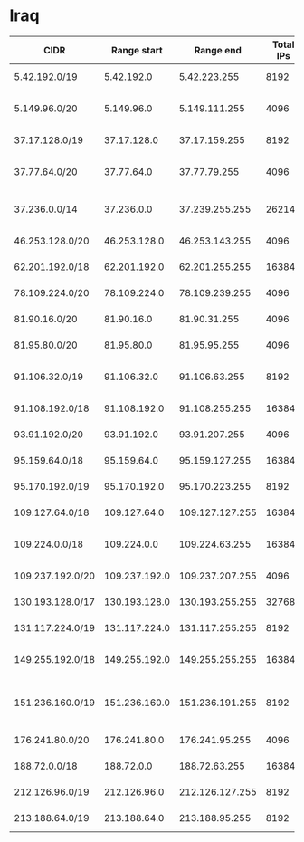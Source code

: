 # Iraq

CIDR               | Range start     | Range end       | Total IPs  | Assign date | Owner
------------------ | --------------- | --------------- | ---------- | ----------- | -----
5.42.192.0/19      | 5.42.192.0      | 5.42.223.255    | 8192       | 2012-05-18  | Midya Telecom for telecommunications-LTD
5.149.96.0/20      | 5.149.96.0      | 5.149.111.255   | 4096       | 2012-07-16  | Pure Line Co. For Telecommunications & Internet Ltd.
37.17.128.0/19     | 37.17.128.0     | 37.17.159.255   | 8192       | 2011-12-19  | AL SARD TRADING AGENCIES CO. LIMITED
37.77.64.0/20      | 37.77.64.0      | 37.77.79.255    | 4096       | 2012-02-01  | BAHR ALIRAQ General Trading Limited Liability Company
37.236.0.0/14      | 37.236.0.0      | 37.239.255.255  | 262144     | 2012-04-13  | EarthLink Ltd. Communications&Internet Services
46.253.128.0/20    | 46.253.128.0    | 46.253.143.255  | 4096       | 2011-01-18  | Computer Data Networks limited
62.201.192.0/18    | 62.201.192.0    | 62.201.255.255  | 16384      | 2007-11-29  | IQ Networks
78.109.224.0/20    | 78.109.224.0    | 78.109.239.255  | 4096       | 2007-07-25  | SCIS
81.90.16.0/20      | 81.90.16.0      | 81.90.31.255    | 4096       | 2006-04-18  | TigrisNet
81.95.80.0/20      | 81.95.80.0      | 81.95.95.255    | 4096       | 2006-05-22  | 
91.106.32.0/19     | 91.106.32.0     | 91.106.63.255   | 8192       | 2012-06-21  | Hala Al Rafidain Company for Communications and Internet LTD.
91.108.192.0/18    | 91.108.192.0    | 91.108.255.255  | 16384      | 2012-06-15  | City Telecom Co. LTD.
93.91.192.0/20     | 93.91.192.0     | 93.91.207.255   | 4096       | 2008-05-16  | Newroz Telecom Ltd.
95.159.64.0/18     | 95.159.64.0     | 95.159.127.255  | 16384      | 2009-04-24  | Goran Net ISP Ltd.
95.170.192.0/19    | 95.170.192.0    | 95.170.223.255  | 8192       | 2009-02-06  | Newroz Telecom Ltd.
109.127.64.0/18    | 109.127.64.0    | 109.127.127.255 | 16384      | 2009-12-07  | Newroz Telecom Ltd.
109.224.0.0/18     | 109.224.0.0     | 109.224.63.255  | 16384      | 2010-03-09  | EarthLink Ltd. Communications&Internet Services
109.237.192.0/20   | 109.237.192.0   | 109.237.207.255 | 4096       | 2010-01-18  | 
130.193.128.0/17   | 130.193.128.0   | 130.193.255.255 | 32768      | 2011-10-26  | Newroz Telecom Ltd.
131.117.224.0/19   | 131.117.224.0   | 131.117.255.255 | 8192       | 2012-03-16  | AL SARD TRADING AGENCIES CO. LIMITED
149.255.192.0/18   | 149.255.192.0   | 149.255.255.255 | 16384      | 2011-08-22  | EarthLink Ltd. Communications&Internet Services
151.236.160.0/19   | 151.236.160.0   | 151.236.191.255 | 8192       | 2012-08-14  | Al Atheer Telecommunication-Iraq Co. Ltd. Incorporated in Cayman Islands
176.241.80.0/20    | 176.241.80.0    | 176.241.95.255  | 4096       | 2011-12-05  | Hayat for Internet & communication LLC
188.72.0.0/18      | 188.72.0.0      | 188.72.63.255   | 16384      | 2009-07-07  | CellNet ltd
212.126.96.0/19    | 212.126.96.0    | 212.126.127.255 | 8192       | 2010-05-25  | Al-Sard Company for Trading agencies Ltd.
213.188.64.0/19    | 213.188.64.0    | 213.188.95.255  | 8192       | 2007-12-11  | 
